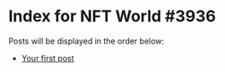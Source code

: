 # Index for NFT World #3936
Posts will be displayed in the order below:

- [Your first post](./001-first.md)

